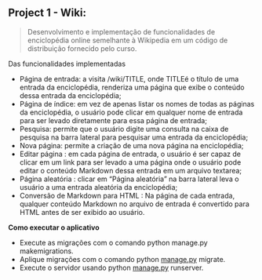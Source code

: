 ## Project 1 - Wiki:

>  Desenvolvimento e implementação de funcionalidades de enciclopédia online semelhante à Wikipedia em um código de distribuição fornecido pelo curso.

Das funcionalidades implementadas

* Página de entrada: a visita /wiki/TITLE, onde TITLEé o título de uma entrada da enciclopédia, renderiza uma página que exibe o conteúdo dessa entrada da enciclopédia;
* Página de índice: em vez de apenas listar os nomes de todas as páginas da enciclopédia, o usuário pode clicar em qualquer nome de entrada para ser levado diretamente para essa página de entrada;
* Pesquisa: permite que o usuário digite uma consulta na caixa de pesquisa na barra lateral para pesquisar uma entrada da enciclopédia;
* Nova página: permite a criação de uma nova página na enciclopédia;
* Editar página : em cada página de entrada, o usuário é ser capaz de clicar em um link para ser levado a uma página onde o usuário pode editar o conteúdo Markdown dessa entrada em um arquivo textarea;
* Página aleatória : clicar em “Página aleatória” na barra lateral leva o usuário a uma entrada aleatória da enciclopédia;
* Conversão de Markdown para HTML : Na página de cada entrada, qualquer conteúdo Markdown no arquivo de entrada é convertido para HTML antes de ser exibido ao usuário.

**Como executar o aplicativo**

- Execute as migrações com o comando python manage.py makemigrations.
- Aplique migrações com o comando python [manage.py](http://manage.py/) migrate.
- Execute o servidor usando python [manage.py](http://manage.py/) runserver.
